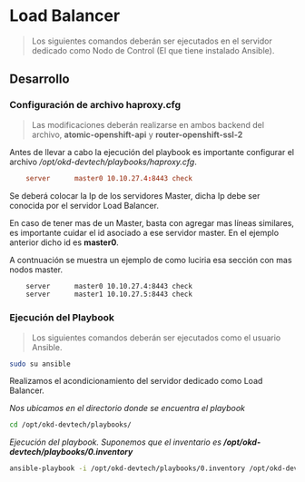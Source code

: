 # Load Balancer

> Los siguientes comandos deberán ser ejecutados en el servidor dedicado como Nodo de Control (El que tiene instalado Ansible).

## Desarrollo

### Configuración de archivo haproxy.cfg

> Las modificaciones deberán realizarse en ambos backend del archivo, **atomic-openshift-api** y **router-openshift-ssl-2**

Antes de llevar a cabo la ejecución del playbook es importante configurar el archivo */opt/okd-devtech/playbooks/haproxy.cfg*.

```conf
    server      master0 10.10.27.4:8443 check
```

Se deberá colocar la Ip de los servidores Master, dicha Ip debe ser conocida por el servidor Load Balancer.

En caso de tener mas de un Master, basta con agregar mas líneas similares, es importante cuidar el id asociado a ese servidor master. En el ejemplo anterior dicho id es **master0**.

A contnuación se muestra un ejemplo de como luciria esa sección con mas nodos master.

```bash
    server      master0 10.10.27.4:8443 check
    server      master1 10.10.27.5:8443 check
```

### Ejecución del Playbook

> Los siguientes comandos deberán ser ejecutados como el usuario Ansible.

```bash
sudo su ansible
```

Realizamos el acondicionamiento del servidor dedicado como Load Balancer.

*Nos ubicamos en el directorio donde se encuentra el playbook*
```bash
cd /opt/okd-devtech/playbooks/
```

*Ejecución del playbook. Suponemos que el inventario es **/opt/okd-devtech/playbooks/0.inventory***
```bash
ansible-playbook -i /opt/okd-devtech/playbooks/0.inventory /opt/okd-devtech/playbooks/3.preparing-host-lb.yml
```